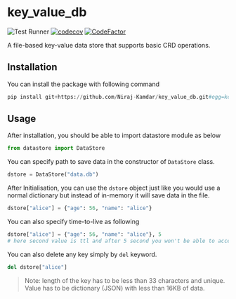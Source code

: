 # key_value_db
![Test Runner](https://github.com/Niraj-Kamdar/key_value_db/workflows/Test%20Runner/badge.svg)
[![codecov](https://codecov.io/gh/Niraj-Kamdar/key_value_db/branch/main/graph/badge.svg?token=50Qy9RGn6z)](https://codecov.io/gh/Niraj-Kamdar/key_value_db)
[![CodeFactor](https://www.codefactor.io/repository/github/niraj-kamdar/key_value_db/badge)](https://www.codefactor.io/repository/github/niraj-kamdar/key_value_db)

A file-based key-value data store that supports basic CRD operations.

## Installation

You can install the package with following command
```python
pip install git+https://github.com/Niraj-Kamdar/key_value_db.git#egg=key_value_db
```

## Usage
After installation, you should be able to import datastore module as below
```python
from datastore import DataStore
```

You can specify path to save data in the constructor of `DataStore` class.
```python
dstore = DataStore("data.db")
```
After Initialisation, you can use the `dstore` object just like you would use
a normal dictionary but instead of in-memory it will save data in the file.  
```python
dstore["alice"] = {"age": 56, "name": "alice"}
```

You can also specify time-to-live as following
```python
dstore["alice"] = {"age": 56, "name": "alice"}, 5  
# here second value is ttl and after 5 second you won't be able to access record of alice
```

You can also delete any key simply by `del` keyword.
```python
del dstore["alice"]
``` 

> Note: length of the key has to be less than 33 characters and unique.
> Value has to be dictionary (JSON) with less than 16KB of data. 